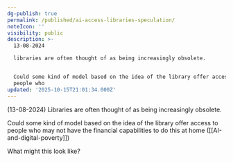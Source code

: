 ```yaml
---
dg-publish: true
permalink: /published/ai-access-libraries-speculation/
noteIcon: ''
visibility: public
description: >-
  13-08-2024

  libraries are often thought of as being increasingly obsolete. 


  Could some kind of model based on the idea of the library offer access to
  people who
updated: '2025-10-15T21:01:34.000Z'
---
```

(13-08-2024) Libraries are often thought of as being increasingly obsolete. 

Could some kind of model based on the idea of the library offer access to people who may not have the financial capabilities to do this at home ([[AI-and-digital-poverty]])

What might this look like?
